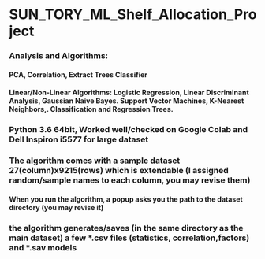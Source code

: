 # SUN_TORY_ML_Shelf_Allocation_Project
### Analysis and Algorithms:
#### PCA, Correlation, Extract Trees Classifier 
#### Linear/Non-Linear Algorithms: Logistic Regression, Linear Discriminant Analysis, Gaussian Naive Bayes. Support Vector Machines, K-Nearest Neighbors,. Classification and Regression Trees.

### Python 3.6 64bit, Worked well/checked on Google Colab and Dell Inspiron i5577 for large dataset
### The algorithm comes with a sample dataset 27(column)x9215(rows) which is extendable (I assigned random/sample names to each column, you may revise them) 
#### When you run the algorithm, a popup asks you the path to the dataset directory (you may revise it)
### the algorithm generates/saves (in the same directory as the main dataset) a few *.csv files (statistics, correlation,factors) and *.sav models
